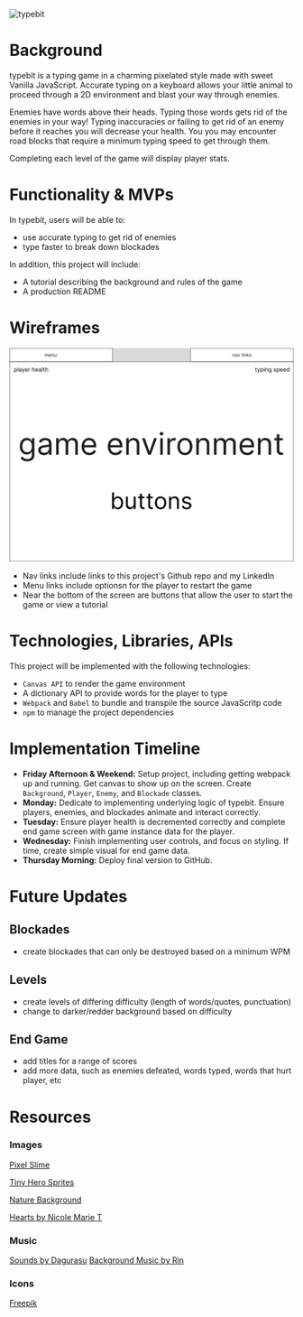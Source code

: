 ![typebit](docs/typebit)
# Background
typebit is a typing game in a charming pixelated style made with sweet Vanilla JavaScript. Accurate typing on a keyboard allows your little animal to proceed through a 2D environment and blast your way through enemies.

Enemies have words above their heads. Typing those words gets rid of the enemies in your way! Typing inaccuracies or failing to get rid of an enemy before it reaches you will decrease your health. You you may encounter road blocks that require a minimum typing speed to get through them.

Completing each level of the game will display player stats.

# Functionality & MVPs
In typebit, users will be able to:

* use accurate typing to get rid of enemies
* type faster to break down blockades

In addition, this project will include:
* A tutorial describing the background and rules of the game
* A production README

# Wireframes
![typebit wireframe](docs/wireframe.png)

* Nav links include links to this project's Github repo and my LinkedIn
* Menu links include optionsn for the player to restart the game
* Near the bottom of the screen are buttons that allow the user to start the game or view a tutorial

# Technologies, Libraries, APIs
This project will be implemented with the following technologies:
* `Canvas API` to render the game environment
* A dictionary API to provide words for the player to type
* `Webpack` and `Babel` to bundle and transpile the source JavaScritp code
* `npm` to manage the project dependencies

# Implementation Timeline
* **Friday Afternoon & Weekend:** Setup project, including getting webpack up and running. Get canvas to show up on the screen. Create `Background`, `Player`, `Enemy`, and `Blockade` classes.
* **Monday:** Dedicate to implementing underlying logic of typebit. Ensure players, enemies, and blockades animate and interact correctly.
* **Tuesday:** Ensure player health is decremented correctly and complete end game screen with game instance data for the player.
* **Wednesday:** Finish implementing user controls, and focus on styling. If time, create simple visual for end game data.
* **Thursday Morning:** Deploy final version to GitHub.

# Future Updates
## Blockades
* create blockades that can only be destroyed based on a minimum WPM
## Levels
* create levels of differing difficulty (length of words/quotes, punctuation)
* change to darker/redder background based on difficulty
## End Game
* add titles for a range of scores
* add more data, such as enemies defeated, words typed, words that hurt player, etc

# Resources
### Images
[Pixel Slime](https://rvros.itch.io/pixel-art-animated-slime)

[Tiny Hero Sprites](https://craftpix.net/freebies/free-pixel-art-tiny-hero-sprites/)

[Nature Background](https://craftpix.net/freebies/free-nature-backgrounds-pixel-art/)

[Hearts by Nicole Marie T](https://nicolemariet.itch.io/pixel-heart-animation-32x32-16x16-freebie)

### Music
[Sounds by Dagurasu](https://dagurasusketch.itch.io/retrosounds)
[Background Music by Rin](https://pluslerin.itch.io/retro-rpg-bgms)

### Icons
[Freepik](https://www.flaticon.com/authors/freepik)
